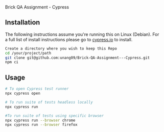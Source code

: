 Brick QA Assignment - Cypress
## Installation
The following instructions assume you're running this on Linux (Debian). For a full list of install instructions please go to [cypress.io](https://docs.cypress.io/guides/getting-started/installing-cypress#System-requirements) to install.

```sh
Create a directory where you wish to keep this Repo
cd /your/project/path
git clone git@github.com:unang09/Brick-QA-Assignment---Cypress.git
npm ci
```

## Usage
```sh
# To open Cypress test runner
npx cypress open

# To run suite of tests headless locally
npx cypress run

#To run suite of tests using specific browser
npx cypress run --browser chrome
npx cypress run --browser firefox